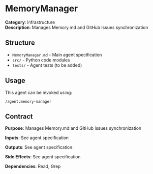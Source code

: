 # MemoryManager

**Category**: Infrastructure  
**Description**: Manages Memory.md and GitHub Issues synchronization

## Structure

- `MemoryManager.md` - Main agent specification
- `src/` - Python code modules
- `tests/` - Agent tests (to be added)

## Usage

This agent can be invoked using:
```
/agent:memory-manager
```

## Contract

**Purpose**: Manages Memory.md and GitHub Issues synchronization

**Inputs**: See agent specification

**Outputs**: See agent specification

**Side Effects**: See agent specification

**Dependencies**: Read, Grep
